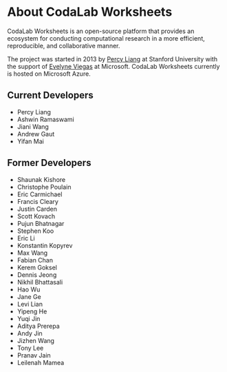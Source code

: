 # About CodaLab Worksheets

CodaLab Worksheets is an open-source platform that provides an ecosystem for
conducting computational research in a more efficient, reproducible, and
collaborative manner.

The project was started in 2013 by [Percy
Liang](https://cs.stanford.edu/~pliang/) at Stanford University with the
support of [Evelyne Viegas](https://www.microsoft.com/en-us/research/people/evelynev/) at Microsoft.
CodaLab Worksheets currently is hosted on Microsoft Azure.

## Current Developers

- Percy Liang
- Ashwin Ramaswami
- Jiani Wang
- Andrew Gaut
- Yifan Mai

## Former Developers

- Shaunak Kishore
- Christophe Poulain
- Eric Carmichael
- Francis Cleary
- Justin Carden
- Scott Kovach
- Pujun Bhatnagar
- Stephen Koo
- Eric Li
- Konstantin Kopyrev
- Max Wang
- Fabian Chan
- Kerem Goksel
- Dennis Jeong
- Nikhil Bhattasali
- Hao Wu
- Jane Ge
- Levi Lian
- Yipeng He
- Yuqi Jin
- Aditya Prerepa
- Andy Jin
- Jizhen Wang
- Tony Lee
- Pranav Jain
- Leilenah Mamea
